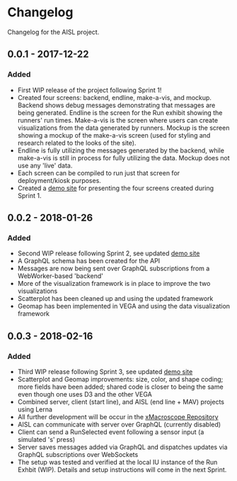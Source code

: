 # Changelog

Changelog for the AISL project.

## 0.0.1 - 2017-12-22
### Added
-   First WIP release of the project following Sprint 1!
-   Created four screens: backend, endline, make-a-vis, and mockup. Backend shows debug messages demonstrating that messages are being generated. Endline is the screen for the Run exhibit showing the runners' run times. Make-a-vis is the screen where users can create visualizations from the data generated by runners. Mockup is the screen showing a mockup of the make-a-vis screen (used for styling and research related to the looks of the site).
-   Endline is fully utilizing the messages generated by the backend, while make-a-vis is still in process for fully utilizing the data. Mockup does not use any 'live' data.
-   Each screen can be compiled to run just that screen for deployment/kiosk purposes.
-   Created a [demo site](https://cns-iu.github.io/aisl/) for presenting the four screens created during Sprint 1.

## 0.0.2 - 2018-01-26
### Added
-   Second WIP release following Sprint 2, see updated [demo site](https://cns-iu.github.io/aisl/)
-   A GraphQL schema has been created for the API
-   Messages are now being sent over GraphQL subscriptions from a WebWorker-based 'backend'
-   More of the visualization framework is in place to improve the two visualizations
-   Scatterplot has been cleaned up and using the updated framework
-   Geomap has been implemented in VEGA and using the data visualization framework

## 0.0.3 - 2018-02-16
### Added
-   Third WIP release following Sprint 3, see updated [demo site](https://cns-iu.github.io/aisl/)
-   Scatterplot and Geomap improvements: size, color, and shape coding; more fields have been added; shared code is closer to being the same even though one uses D3 and the other VEGA
-   Combined server, client (start line), and AISL (end line + MAV) projects using Lerna
-   All further development will be occur in the [xMacroscope Repository](https://github.com/cns-iu/xmacroscope)
-   AISL can communicate with server over GraphQL (currently disabled)
-   Client can send a RunSelected event following a sensor input (a simulated 's' press)
-   Server saves messages added via GraphQL and dispatches updates via GraphQL subscriptions over WebSockets
-   The setup was tested and verified at the local IU instance of the Run Exhbit (WIP). Details and setup instructions will come in the next Sprint.

